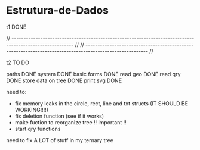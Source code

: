 # Estrutura-de-Dados

t1 DONE

// --------------------------------------------------------------------------------------------------------  //
// --------------------------------------------------------------------------------------------------------  //

t2 TO DO

paths DONE
system DONE
basic forms DONE
read geo DONE
read qry DONE
store data on tree DONE
print svg DONE

need to:
   * fix memory leaks in the circle, rect, line and txt structs (IT SHOULD BE WORKING!!!!)
   * fix deletion function (see if it works)
   * make fuction to reorganize tree !! important !!
   * start qry functions

need to fix A LOT of stuff in my ternary tree 


